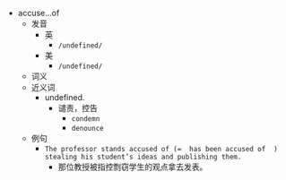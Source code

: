 - accuse…of
  - 发音
    - 英
      - `/undefined/`
    - 美
      - `/undefined/`
  - 词义
  - 近义词
    - undefined.
      - 谴责，控告
        - `condemn`
        - `denounce`
  - 例句
    - `The professor stands accused of (=  has been accused of  ) stealing his student’s ideas and publishing them.`
      - 那位教授被指控剽窃学生的观点拿去发表。

